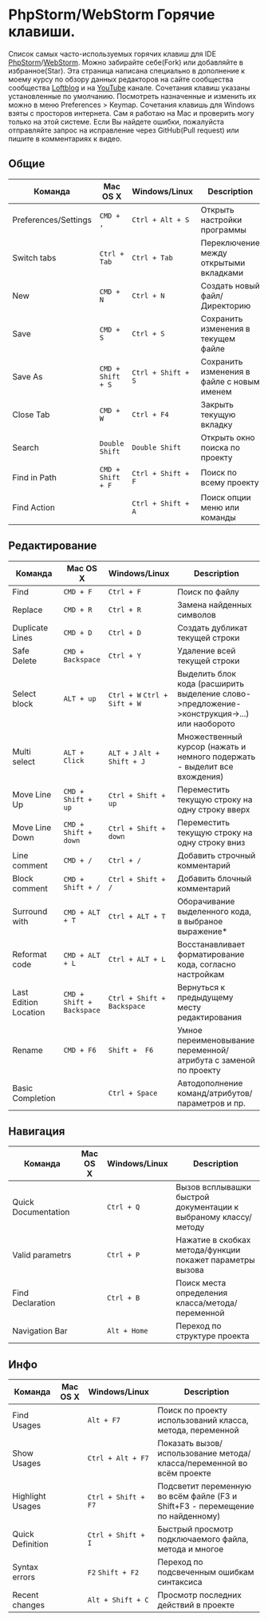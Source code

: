 # PhpStorm/WebStorm Горячие клавиши.

Список самых часто-используемых горячих клавиш для IDE [PhpStorm](https://www.jetbrains.com/phpstorm/)/[WebStorm](https://www.jetbrains.com/webstorm/). Можно забирайте себе(Fork) или добавляйте в избранное(Star).
Эта страница написана специально в дополнение к моему курсу по обзору данных редакторов на сайте сообщества сообщества [Loftblog](http://loftblog.ru/material/1-ustanovka-pervye-shagi/) и на [YouTube](https://www.youtube.com/playlist?list=PLY4rE9dstrJzAnXFt9m48Q0V5_2kVK1Qt) канале.
Сочетания клавиш указаны установленные по умолчанию. Посмотреть назначенные и изменить их можно в меню Preferences > Keymap.
Сочетания клавишь для Windows взяты с просторов интернета. Сам я работаю на Mac и проверить могу только на этой системе. Если Вы найдете ошибки, пожалуйста отправляйте запрос на исправление через GitHub(Pull request) или пишите в комментариях к видео. 


## Общие

| Команда | Mac OS X | Windows/Linux | Description |
| ------- | -------- | ------- | ----------- |
| Preferences/Settings | `CMD + ,` | `Ctrl + Alt + S`  | Открыть настройки программы |
| Switch tabs | `Ctrl + Tab` | `Ctrl + Tab`  | Переключение между открытыми вкладками |
| New | `CMD + N` | `Ctrl + N`  | Создать новый файл/Директорию |
| Save | `CMD + S` | `Ctrl + S`  | Сохранить изменения в текущем файле |
| Save As | `CMD + Shift + S` | `Ctrl + Shift + S`  | Сохранить изменения в файле с новым именем |
| Close Tab | `CMD + W` |  `Ctrl + F4` | Закрыть текущую вкладку |
| Search | `Double Shift` | `Double Shift`  | Открыть окно поиска по проекту  |
| Find in Path | `CMD + Shift + F` |  `Ctrl + Shift + F` | Поиск по всему проекту |
| Find Action | ` ` |  `Ctrl + Shift + A` | Поиск опции меню или команды |



## Редактирование

| Команда | Mac OS X | Windows/Linux | Description |
| ------- | -------- | ------- | ----------- |
| Find | `CMD + F` | `Ctrl + F`  | Поиск по файлу  |
| Replace | `CMD + R` | `Ctrl + R`  | Замена найденных символов  |
| Duplicate Lines | `CMD + D` | `Ctrl + D` | Создать дубликат текущей строки |
| Safe Delete | `CMD + Backspace` | `Ctrl + Y` | Удаление всей текущей строки |
| Select block | `ALT + up` | `Ctrl + W`     `Ctrl + Sift + W`  | Выделить блок кода (расширить выделение слово->предложение->конструкция->...) или наоборото |
| Multi select | `ALT + Click` | `ALT + J`     `Alt + Shift + J`  | Множественный курсор (нажать и немного подержать - выделит все вхождения) |
| Move Line Up | `CMD + Shift + up` | `Ctrl + Shift + up`  | Переместить текущую строку на одну строку вверх |
| Move Line Down | `CMD + Shift + down` | `Ctrl + Shift + down`  | Переместить текущую строку на одну строку вниз |
| Line comment | `CMD + /` | `Ctrl + /`  |  Добавить строчный комментарий |
| Block comment | `CMD + Shift + /` | `Ctrl + Shift + /`  | Добавить блочный комментарий |
| Surround with | `CMD + ALT + T` |  `Ctrl + ALT + T` | Оборачивание выделенного кода, в выбраное выражение* |
| Reformat code | `CMD + ALT + L` | `Ctrl + ALT + L`  | Восстанавливает форматирование кода, согласно настройкам |
| Last Edition Location | `CMD + Shift + Backspace` | `Ctrl + Shift + Backspace`  | Вернуться к предыдущему месту редактирования |
| Rename | `CMD + F6` |  `Shift +  F6` | Умное переименовывание переменной/атрибута с заменой по проекту |
| Basic Completion | ` ` |  `Ctrl + Space` | Автодополнение команд/атрибутов/параметров и пр. |



## Навигация

| Команда | Mac OS X | Windows/Linux | Description |
| ------- | -------- | ------- | ----------- |
| Quick Documentation | ` ` | `Ctrl + Q`  | Вызов всплывашки быстрой документации к выбраному классу/методу |
| Valid parametrs | ` ` | `Ctrl + P`  | Нажатие в скобках метода/функции покажет параметры вызова |
| Find Declaration | ` ` | `Ctrl + B`  | Поиск места определения класса/метода/переменной |
| Navigation Bar | ` ` | `Alt + Home`  | Переход по структуре проекта |



## Инфо

| Команда | Mac OS X | Windows/Linux | Description |
| ------- | -------- | ------- | ----------- |
| Find Usages | ` ` | `Alt + F7`  | Поиск по проекту использований класса, метода, переменной |
| Show Usages | ` ` | `Ctrl + Alt + F7`  | Показать вызов/использование метода/класса/переменной во всём проекте |
| Highlight Usages | ` ` | `Ctrl + Shift + F7`  | Подсветит переменную во всём файле (F3 и Shift+F3 - перемещение по найденному) |
| Quick Definition | ` ` | `Ctrl + Shift + I`  | Быстрый просмотр подключаемого файла, метода и многое |
| Syntax errors | ` ` | `F2`         `Shift + F2`  | Переход по подсвеченным ошибкам синтаксиса |
| Recent changes | ` ` | `Alt + Shift + C`  | Просмотр последних действий в проекте |


